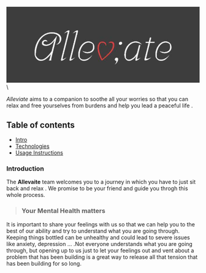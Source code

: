 ![Logo](logo_allevaite.PNG)\



*Alleviate* aims to a companion to soothe all your worries so that you can relax and free yourselves from burdens and help you lead a peaceful life .

## Table of contents
* [Intro ](#introduction)
* [Technologies](#technologies)
* [Usage Instructions](#usage)

### Introduction
The **Allevaite**  team welcomes you to a journey in which you have to just sit back and relax . We promise to be your friend and guide you throgh this whole process.  
  >  ### Your Mental Health matters

   It is important to share your feelings with us so that we can help you to the best of our ability and try to understand what you are going through. Keeping things bottled can be unhealthy and could lead to severe issues like anxiety, depression ... .Not everyone understands what you are going through, but opening up to us just to let your feelings out and vent about a problem that has been building is a great way to release all that tension that has been building for so long. 
